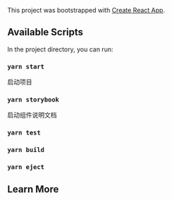<!-- @format -->

This project was bootstrapped with [Create React App](https://github.com/facebook/create-react-app).

## Available Scripts

In the project directory, you can run:

### `yarn start`

启动项目

### `yarn storybook`

启动组件说明文档

### `yarn test`

### `yarn build`

### `yarn eject`

## Learn More
